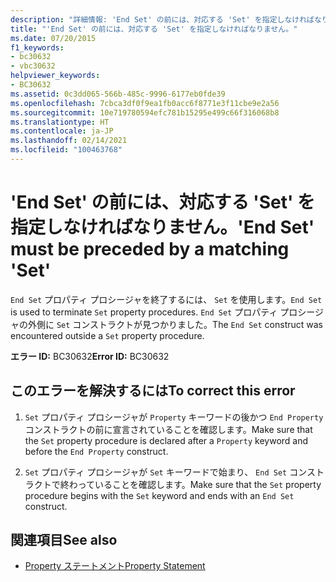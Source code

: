 ```yaml
---
description: "詳細情報: 'End Set' の前には、対応する 'Set' を指定しなければなりません"
title: "'End Set' の前には、対応する 'Set' を指定しなければなりません。"
ms.date: 07/20/2015
f1_keywords:
- bc30632
- vbc30632
helpviewer_keywords:
- BC30632
ms.assetid: 0c3dd065-566b-485c-9996-6177eb0fde39
ms.openlocfilehash: 7cbca3df0f9ea1fb0acc6f8771e3f11cbe9e2a56
ms.sourcegitcommit: 10e719780594efc781b15295e499c66f316068b8
ms.translationtype: HT
ms.contentlocale: ja-JP
ms.lasthandoff: 02/14/2021
ms.locfileid: "100463768"
---
```

# <a name="end-set-must-be-preceded-by-a-matching-set"></a><span data-ttu-id="47449-103">'End Set' の前には、対応する 'Set' を指定しなければなりません。</span><span class="sxs-lookup"><span data-stu-id="47449-103">'End Set' must be preceded by a matching 'Set'</span></span>

<span data-ttu-id="47449-104">`End Set` プロパティ プロシージャを終了するには、 `Set` を使用します。</span><span class="sxs-lookup"><span data-stu-id="47449-104">`End Set` is used to terminate `Set` property procedures.</span></span> <span data-ttu-id="47449-105">`End Set` プロパティ プロシージャの外側に `Set` コンストラクトが見つかりました。</span><span class="sxs-lookup"><span data-stu-id="47449-105">The `End Set` construct was encountered outside a `Set` property procedure.</span></span>  
  
 <span data-ttu-id="47449-106">**エラー ID:** BC30632</span><span class="sxs-lookup"><span data-stu-id="47449-106">**Error ID:** BC30632</span></span>  
  
## <a name="to-correct-this-error"></a><span data-ttu-id="47449-107">このエラーを解決するには</span><span class="sxs-lookup"><span data-stu-id="47449-107">To correct this error</span></span>  
  
1. <span data-ttu-id="47449-108">`Set` プロパティ プロシージャが `Property` キーワードの後かつ `End Property` コンストラクトの前に宣言されていることを確認します。</span><span class="sxs-lookup"><span data-stu-id="47449-108">Make sure that the `Set` property procedure is declared after a `Property` keyword and before the `End Property` construct.</span></span>  
  
2. <span data-ttu-id="47449-109">`Set` プロパティ プロシージャが `Set` キーワードで始まり、 `End Set` コンストラクトで終わっていることを確認します。</span><span class="sxs-lookup"><span data-stu-id="47449-109">Make sure that the `Set` property procedure begins with the `Set` keyword and ends with an `End Set` construct.</span></span>  
  
## <a name="see-also"></a><span data-ttu-id="47449-110">関連項目</span><span class="sxs-lookup"><span data-stu-id="47449-110">See also</span></span>

- [<span data-ttu-id="47449-111">Property ステートメント</span><span class="sxs-lookup"><span data-stu-id="47449-111">Property Statement</span></span>](../language-reference/statements/property-statement.md)
